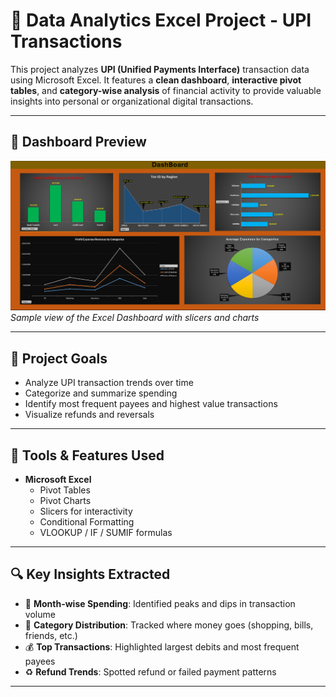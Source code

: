# 💸 Data Analytics Excel Project - UPI Transactions

This project analyzes **UPI (Unified Payments Interface)** transaction data using Microsoft Excel. It features a **clean dashboard**, **interactive pivot tables**, and **category-wise analysis** of financial activity to provide valuable insights into personal or organizational digital transactions.

---

## 📸 Dashboard Preview

![Dashboard Screenshot](UPI_transaction_dashboard.png)  
*Sample view of the Excel Dashboard with slicers and charts*


---

## 🧠 Project Goals

- Analyze UPI transaction trends over time  
- Categorize and summarize spending  
- Identify most frequent payees and highest value transactions  
- Visualize refunds and reversals

---

## 🧰 Tools & Features Used

- **Microsoft Excel**
  - Pivot Tables
  - Pivot Charts
  - Slicers for interactivity
  - Conditional Formatting
  - VLOOKUP / IF / SUMIF formulas

---

## 🔍 Key Insights Extracted

- 📅 **Month-wise Spending**: Identified peaks and dips in transaction volume  
- 📂 **Category Distribution**: Tracked where money goes (shopping, bills, friends, etc.)  
- 💰 **Top Transactions**: Highlighted largest debits and most frequent payees  
- ♻️ **Refund Trends**: Spotted refund or failed payment patterns

---

